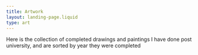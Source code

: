```yaml
---
title: Artwork
layout: landing-page.liquid
type: art
---
```


Here is the collection of completed drawings and paintings I have done post university, and are sorted by year they were completed
